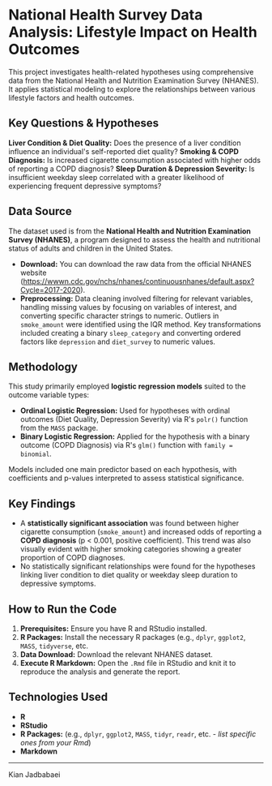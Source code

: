 # National Health Survey Data Analysis: Lifestyle Impact on Health Outcomes

This project investigates health-related hypotheses using comprehensive data from the National Health and Nutrition Examination Survey (NHANES).  It applies statistical modeling to explore the relationships between various lifestyle factors and health outcomes. 

## Key Questions & Hypotheses

**Liver Condition & Diet Quality:** Does the presence of a liver condition influence an individual's self-reported diet quality? 
**Smoking & COPD Diagnosis:** Is increased cigarette consumption associated with higher odds of reporting a COPD diagnosis? 
**Sleep Duration & Depression Severity:** Is insufficient weekday sleep correlated with a greater likelihood of experiencing frequent depressive symptoms? 

## Data Source

The dataset used is from the **National Health and Nutrition Examination Survey (NHANES)**, a program designed to assess the health and nutritional status of adults and children in the United States. 

* **Download:** You can download the raw data from the official NHANES website (https://wwwn.cdc.gov/nchs/nhanes/continuousnhanes/default.aspx?Cycle=2017-2020).
* **Preprocessing:** Data cleaning involved filtering for relevant variables, handling missing values by focusing on variables of interest, and converting specific character strings to numeric. Outliers in `smoke_amount` were identified using the IQR method.  Key transformations included creating a binary `sleep_category` and converting ordered factors like `depression` and `diet_survey` to numeric values. 

## Methodology

This study primarily employed **logistic regression models** suited to the outcome variable types: 

* **Ordinal Logistic Regression:** Used for hypotheses with ordinal outcomes (Diet Quality, Depression Severity) via R's `polr()` function from the `MASS` package. 
* **Binary Logistic Regression:** Applied for the hypothesis with a binary outcome (COPD Diagnosis) via R's `glm()` function with `family = binomial`. 

Models included one main predictor based on each hypothesis, with coefficients and p-values interpreted to assess statistical significance. 

## Key Findings

* A **statistically significant association** was found between higher cigarette consumption (`smoke_amount`) and increased odds of reporting a **COPD diagnosis** (p < 0.001, positive coefficient).  This trend was also visually evident with higher smoking categories showing a greater proportion of COPD diagnoses. 
* No statistically significant relationships were found for the hypotheses linking liver condition to diet quality or weekday sleep duration to depressive symptoms. 

## How to Run the Code

1.  **Prerequisites:** Ensure you have R and RStudio installed.
2.  **R Packages:** Install the necessary R packages (e.g., `dplyr`, `ggplot2`, `MASS`, `tidyverse`, etc.
3.  **Data Download:** Download the relevant NHANES dataset.
4.  **Execute R Markdown:** Open the `.Rmd` file in RStudio and knit it to reproduce the analysis and generate the report.

## Technologies Used

* **R**
* **RStudio**
* **R Packages:** (e.g., `dplyr`, `ggplot2`, `MASS`, `tidyr`, `readr`, etc. - *list specific ones from your Rmd*)
* **Markdown**

---

Kian Jadbabaei
